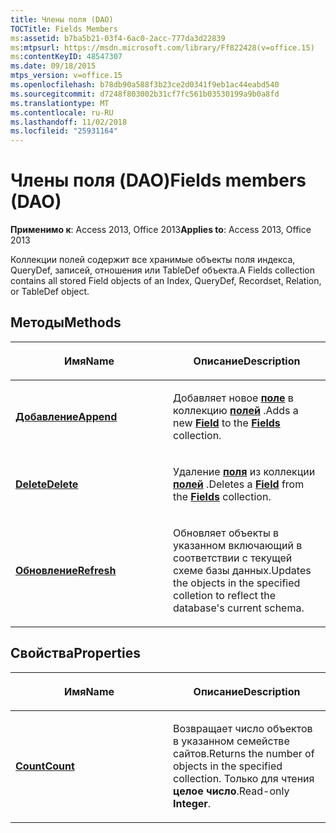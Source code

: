 ```yaml
---
title: Члены поля (DAO)
TOCTitle: Fields Members
ms:assetid: b7ba5b21-03f4-6ac0-2acc-777da3d22839
ms:mtpsurl: https://msdn.microsoft.com/library/Ff822428(v=office.15)
ms:contentKeyID: 48547307
ms.date: 09/18/2015
mtps_version: v=office.15
ms.openlocfilehash: b78db90a588f3b23ce2d0341f9eb1ac44eabd540
ms.sourcegitcommit: d7248f803002b31cf7fc561b03530199a9b0a8fd
ms.translationtype: MT
ms.contentlocale: ru-RU
ms.lasthandoff: 11/02/2018
ms.locfileid: "25931164"
---
```

# <a name="fields-members-dao"></a><span data-ttu-id="2af0a-102">Члены поля (DAO)</span><span class="sxs-lookup"><span data-stu-id="2af0a-102">Fields members (DAO)</span></span>


<span data-ttu-id="2af0a-103">**Применимо к**: Access 2013, Office 2013</span><span class="sxs-lookup"><span data-stu-id="2af0a-103">**Applies to**: Access 2013, Office 2013</span></span>

<span data-ttu-id="2af0a-104">Коллекции полей содержит все хранимые объекты поля индекса, QueryDef, записей, отношения или TableDef объекта.</span><span class="sxs-lookup"><span data-stu-id="2af0a-104">A Fields collection contains all stored Field objects of an Index, QueryDef, Recordset, Relation, or TableDef object.</span></span>

## <a name="methods"></a><span data-ttu-id="2af0a-105">Методы</span><span class="sxs-lookup"><span data-stu-id="2af0a-105">Methods</span></span>

<table>
<colgroup>
<col style="width: 50%" />
<col style="width: 50%" />
</colgroup>
<thead>
<tr class="header">
<th><p><span data-ttu-id="2af0a-106">Имя</span><span class="sxs-lookup"><span data-stu-id="2af0a-106">Name</span></span></p></th>
<th><p><span data-ttu-id="2af0a-107">Описание</span><span class="sxs-lookup"><span data-stu-id="2af0a-107">Description</span></span></p></th>
</tr>
</thead>
<tbody>
<tr class="odd">
<td><p><span data-ttu-id="2af0a-108"><strong><a href="fields-append-method-dao.md">Добавление</a></strong></span><span class="sxs-lookup"><span data-stu-id="2af0a-108"><strong><a href="fields-append-method-dao.md">Append</a></strong></span></span></p></td>
<td><p><span data-ttu-id="2af0a-109">Добавляет новое <strong><a href="field-object-dao.md">поле</a></strong> в коллекцию <strong><a href="fields-collection-dao.md">полей</a></strong> .</span><span class="sxs-lookup"><span data-stu-id="2af0a-109">Adds a new <strong><a href="field-object-dao.md">Field</a></strong> to the <strong><a href="fields-collection-dao.md">Fields</a></strong> collection.</span></span></p></td>
</tr>
<tr class="even">
<td><p><span data-ttu-id="2af0a-110"><strong><a href="fields-delete-method-dao.md">Delete</a></strong></span><span class="sxs-lookup"><span data-stu-id="2af0a-110"><strong><a href="fields-delete-method-dao.md">Delete</a></strong></span></span></p></td>
<td><p><span data-ttu-id="2af0a-111">Удаление <strong><a href="field-object-dao.md">поля</a></strong> из коллекции <strong><a href="fields-collection-dao.md">полей</a></strong> .</span><span class="sxs-lookup"><span data-stu-id="2af0a-111">Deletes a <strong><a href="field-object-dao.md">Field</a></strong> from the <strong><a href="fields-collection-dao.md">Fields</a></strong> collection.</span></span></p></td>
</tr>
<tr class="odd">
<td><p><span data-ttu-id="2af0a-112"><strong><a href="fields-refresh-method-dao.md">Обновление</a></strong></span><span class="sxs-lookup"><span data-stu-id="2af0a-112"><strong><a href="fields-refresh-method-dao.md">Refresh</a></strong></span></span></p></td>
<td><p><span data-ttu-id="2af0a-113">Обновляет объекты в указанном включающий в соответствии с текущей схеме базы данных.</span><span class="sxs-lookup"><span data-stu-id="2af0a-113">Updates the objects in the specified colletion to reflect the database's current schema.</span></span></p></td>
</tr>
</tbody>
</table>


## <a name="properties"></a><span data-ttu-id="2af0a-114">Свойства</span><span class="sxs-lookup"><span data-stu-id="2af0a-114">Properties</span></span>

<table>
<colgroup>
<col style="width: 50%" />
<col style="width: 50%" />
</colgroup>
<thead>
<tr class="header">
<th><p><span data-ttu-id="2af0a-115">Имя</span><span class="sxs-lookup"><span data-stu-id="2af0a-115">Name</span></span></p></th>
<th><p><span data-ttu-id="2af0a-116">Описание</span><span class="sxs-lookup"><span data-stu-id="2af0a-116">Description</span></span></p></th>
</tr>
</thead>
<tbody>
<tr class="odd">
<td><p><span data-ttu-id="2af0a-117"><strong><a href="fields-count-property-dao.md">Count</a></strong></span><span class="sxs-lookup"><span data-stu-id="2af0a-117"><strong><a href="fields-count-property-dao.md">Count</a></strong></span></span></p></td>
<td><p><span data-ttu-id="2af0a-118">Возвращает число объектов в указанном семействе сайтов.</span><span class="sxs-lookup"><span data-stu-id="2af0a-118">Returns the number of objects in the specified collection.</span></span> <span data-ttu-id="2af0a-119">Только для чтения <strong>целое число</strong>.</span><span class="sxs-lookup"><span data-stu-id="2af0a-119">Read-only <strong>Integer</strong>.</span></span></p></td>
</tr>
</tbody>
</table>

